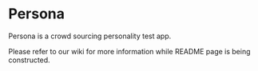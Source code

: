# Persona

Persona is a crowd sourcing personality test app.

Please refer to our wiki for more information while README page is being constructed.
